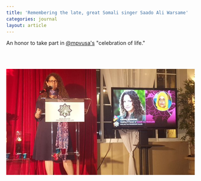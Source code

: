 ```yaml
---
title: 'Remembering the late, great Somali singer Saado Ali Warsame'
categories: journal
layout: article
---
```


An honor to take part in [@mpvusa's](https://twitter.com/mpvusa) "celebration of life."

&nbsp;

## ![An honor to take part in @mpvusa's celebration of life.](/uploads/czibhyhueaa5rdc.jpg)